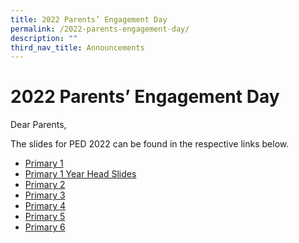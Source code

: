 ```yaml
---
title: 2022 Parents’ Engagement Day
permalink: /2022-parents-engagement-day/
description: ""
third_nav_title: Announcements
---
```




# **2022 Parents’ Engagement Day**

Dear Parents,

The slides for PED 2022 can be found in the respective links below.

* [Primary 1](/files/P1-Parents-Engagement-Slides-2022-22-Jan-2022.pdf)
* [Primary 1 Year Head Slides](/files/P1-Parents-Engagement-Slides-2022-by-Year-Head-22-Jan-2022.pdf)
* [Primary 2](/files/P2-Parents-Engagement-Slides-2022-22-Jan-2022.pdf)
* [Primary 3](/files/P3-Parents-Engagement-Slides-2022-22-Jan-2022.pdf)
* [Primary 4](/files/P4-Parents-Engagement-Slides-2022-15-Jan-2022.pdf)
* [Primary 5](/files/P5-Parents-Engagement-Slides-2022-15-Jan-2022.pdf)
* [Primary 6](/files/P6-Parents-Engagement-Slides-2022-15-Jan-2022.pdf)